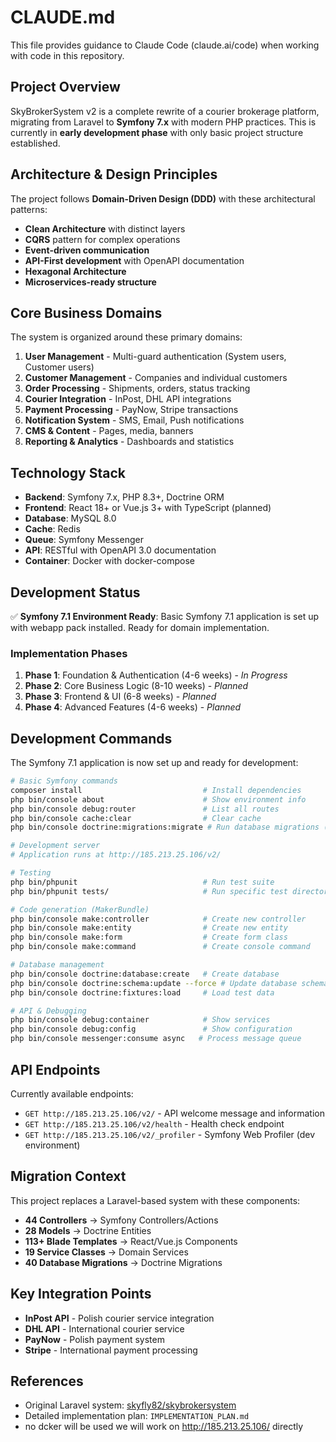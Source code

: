 # CLAUDE.md

This file provides guidance to Claude Code (claude.ai/code) when working with code in this repository.

## Project Overview

SkyBrokerSystem v2 is a complete rewrite of a courier brokerage platform, migrating from Laravel to **Symfony 7.x** with modern PHP practices. This is currently in **early development phase** with only basic project structure established.

## Architecture & Design Principles

The project follows **Domain-Driven Design (DDD)** with these architectural patterns:
- **Clean Architecture** with distinct layers
- **CQRS** pattern for complex operations  
- **Event-driven communication**
- **API-First development** with OpenAPI documentation
- **Hexagonal Architecture**
- **Microservices-ready structure**

## Core Business Domains

The system is organized around these primary domains:
1. **User Management** - Multi-guard authentication (System users, Customer users)
2. **Customer Management** - Companies and individual customers
3. **Order Processing** - Shipments, orders, status tracking
4. **Courier Integration** - InPost, DHL API integrations
5. **Payment Processing** - PayNow, Stripe transactions
6. **Notification System** - SMS, Email, Push notifications
7. **CMS & Content** - Pages, media, banners
8. **Reporting & Analytics** - Dashboards and statistics

## Technology Stack

- **Backend**: Symfony 7.x, PHP 8.3+, Doctrine ORM
- **Frontend**: React 18+ or Vue.js 3+ with TypeScript (planned)
- **Database**:  MySQL 8.0
- **Cache**: Redis
- **Queue**: Symfony Messenger
- **API**: RESTful with OpenAPI 3.0 documentation
- **Container**: Docker with docker-compose

## Development Status

✅ **Symfony 7.1 Environment Ready**: Basic Symfony 7.1 application is set up with webapp pack installed. Ready for domain implementation.

### Implementation Phases
1. **Phase 1**: Foundation & Authentication (4-6 weeks) - *In Progress*
2. **Phase 2**: Core Business Logic (8-10 weeks) - *Planned*
3. **Phase 3**: Frontend & UI (6-8 weeks) - *Planned*
4. **Phase 4**: Advanced Features (4-6 weeks) - *Planned*

## Development Commands

The Symfony 7.1 application is now set up and ready for development:

```bash
# Basic Symfony commands
composer install                           # Install dependencies
php bin/console about                      # Show environment info
php bin/console debug:router               # List all routes
php bin/console cache:clear                # Clear cache
php bin/console doctrine:migrations:migrate # Run database migrations (when DB is set up)

# Development server
# Application runs at http://185.213.25.106/v2/

# Testing
php bin/phpunit                            # Run test suite
php bin/phpunit tests/                     # Run specific test directory

# Code generation (MakerBundle)
php bin/console make:controller            # Create new controller
php bin/console make:entity                # Create new entity
php bin/console make:form                  # Create form class
php bin/console make:command               # Create console command

# Database management
php bin/console doctrine:database:create   # Create database
php bin/console doctrine:schema:update --force # Update database schema
php bin/console doctrine:fixtures:load     # Load test data

# API & Debugging
php bin/console debug:container            # Show services
php bin/console debug:config               # Show configuration
php bin/console messenger:consume async   # Process message queue
```

## API Endpoints

Currently available endpoints:
- `GET http://185.213.25.106/v2/` - API welcome message and information
- `GET http://185.213.25.106/v2/health` - Health check endpoint
- `GET http://185.213.25.106/v2/_profiler` - Symfony Web Profiler (dev environment)

## Migration Context

This project replaces a Laravel-based system with these components:
- **44 Controllers** → Symfony Controllers/Actions
- **28 Models** → Doctrine Entities  
- **113+ Blade Templates** → React/Vue.js Components
- **19 Service Classes** → Domain Services
- **40 Database Migrations** → Doctrine Migrations

## Key Integration Points

- **InPost API** - Polish courier service integration
- **DHL API** - International courier service
- **PayNow** - Polish payment system
- **Stripe** - International payment processing

## References

- Original Laravel system: [skyfly82/skybrokersystem](https://github.com/skyfly82/skybrokersystem)
- Detailed implementation plan: `IMPLEMENTATION_PLAN.md`
- no dcker will be used we will  work on http://185.213.25.106/ directly